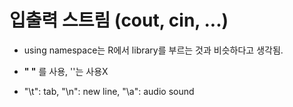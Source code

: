 # 입출력 스트림 (cout, cin, ...)

- using namespace는 R에서 library를 부르는 것과 비슷하다고 생각됨.


- **" "** 를 사용, ''는 사용X


- "\t": tab, "\n": new line, "\a": audio sound
